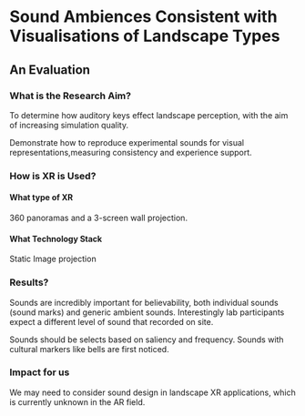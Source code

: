 # Sound Ambiences Consistent  with Visualisations of Landscape Types 

## An Evaluation



### What is the Research Aim?

To determine how auditory keys effect landscape perception, with the aim of increasing simulation quality.

Demonstrate how to reproduce experimental sounds for visual representations,measuring consistency and experience support.

### How is XR is Used?

#### What type of XR

360 panoramas and a 3-screen wall projection.

#### What Technology Stack

Static Image projection

### Results?

Sounds are incredibly important for believability, both individual sounds (sound marks) and generic ambient sounds. Interestingly lab participants expect a different level of sound that recorded on site.

Sounds should be selects based on saliency and frequency. Sounds with cultural markers like bells are first noticed.

### Impact for us

We may need to consider sound design in landscape XR applications, which is currently unknown in the AR field. 